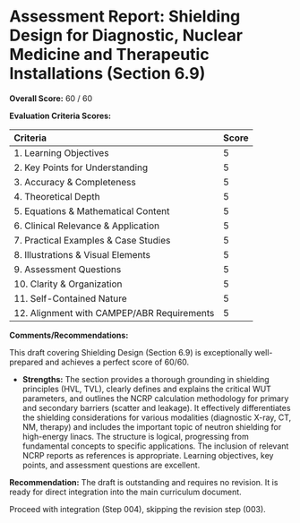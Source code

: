 # Assessment Report: Shielding Design for Diagnostic, Nuclear Medicine and Therapeutic Installations (Section 6.9)

**Overall Score:** 60 / 60

**Evaluation Criteria Scores:**

| Criteria                             | Score |
| :----------------------------------- | :---- |
| 1. Learning Objectives           | 5     |
| 2. Key Points for Understanding  | 5     |
| 3. Accuracy & Completeness       | 5     |
| 4. Theoretical Depth             | 5     |
| 5. Equations & Mathematical Content| 5     |
| 6. Clinical Relevance & Application| 5     |
| 7. Practical Examples & Case Studies | 5     |
| 8. Illustrations & Visual Elements | 5     |
| 9. Assessment Questions          | 5     |
| 10. Clarity & Organization        | 5     |
| 11. Self-Contained Nature         | 5     |
| 12. Alignment with CAMPEP/ABR Requirements | 5     |

**Comments/Recommendations:**

This draft covering Shielding Design (Section 6.9) is exceptionally well-prepared and achieves a perfect score of 60/60.

*   **Strengths:** The section provides a thorough grounding in shielding principles (HVL, TVL), clearly defines and explains the critical WUT parameters, and outlines the NCRP calculation methodology for primary and secondary barriers (scatter and leakage). It effectively differentiates the shielding considerations for various modalities (diagnostic X-ray, CT, NM, therapy) and includes the important topic of neutron shielding for high-energy linacs. The structure is logical, progressing from fundamental concepts to specific applications. The inclusion of relevant NCRP reports as references is appropriate. Learning objectives, key points, and assessment questions are excellent.

**Recommendation:**
The draft is outstanding and requires no revision. It is ready for direct integration into the main curriculum document.

Proceed with integration (Step 004), skipping the revision step (003).
